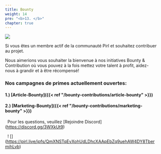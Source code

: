 ```yaml
---
title: Bounty
weight: 14
pre: "<b>13. </b>"
chapter: true
---
```


![](/images_headers/bounty.png)

Si vous êtes un membre actif de la communauté Pirl et souhaitez contribuer au projet.


Nous aimerions vous souhaiter la bienvenue à nos initiatives Bounty & Contribution où vous pouvez à la fois
mettez votre talent à profit, aidez-nous à grandir et à être récompensé!

### Nos campagnes de primes actuellement ouvertes:

#### 1.) [Article-Bounty]({{< ref "/bounty-contributions/article-bounty" >}})
#### 2.) [Marketing-Bounty]({{< ref "/bounty-contributions/marketing-bounty" >}})


  Pour les questions, veuillez [Rejoindre Discord] (https://discord.gg/3WXkUt9)

  ! [] (https://pirl.live/ipfs/QmXNSTqEvXohUdLDhcXAApEbZq9uehAW4DY8TbermihLvb)
